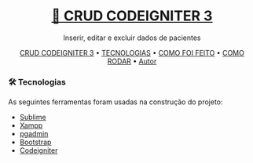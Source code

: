 <h1 align="center">
    <a href="#">🔗 CRUD CODEIGNITER 3</a>
</h1>
<p align="center">Inserir, editar e excluir dados de pacientes</p>

<p align="center">
 <a href="#titulo">CRUD CODEIGNITER 3</a> •
 <a href="#tecnologias">TECNOLOGIAS</a> • 
 <a href="#feito">COMO FOI FEITO</a> • 
 <a href="#rodar">COMO RODAR</a> • 
 <a href="#autor">Autor</a>
</p>



### 🛠 Tecnologias

As seguintes ferramentas foram usadas na construção do projeto:

- [Sublime](https://www.sublimetext.com/)
- [Xampp](https://www.apachefriends.org/pt_br/index.html)
- [pgadmin](https://www.pgadmin.org/)
- [Bootstrap](https://getbootstrap.com/)
- [Codeigniter](https://codeigniter.com/)
